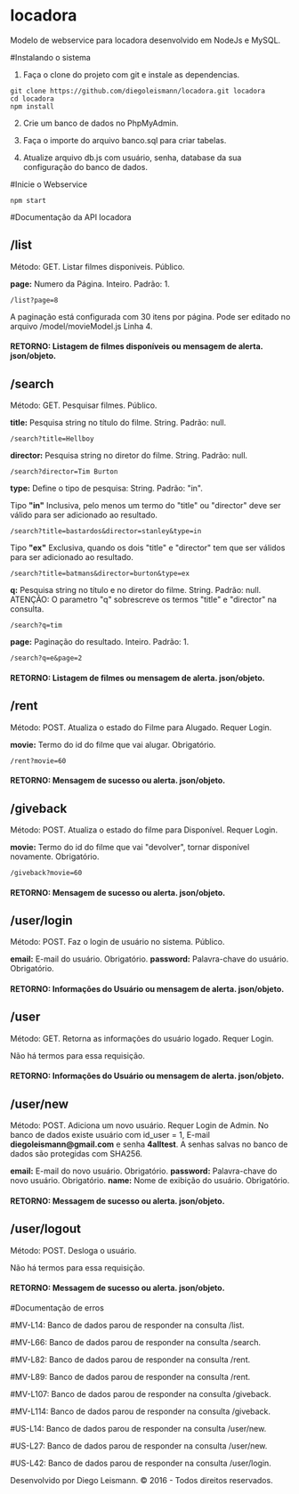 # locadora
Modelo de webservice para locadora desenvolvido em NodeJs e MySQL.

#Instalando o sistema
1) Faça o clone do projeto com git e instale as dependencias.
```
git clone https://github.com/diegoleismann/locadora.git locadora
cd locadora
npm install
```

2) Crie um banco de dados no PhpMyAdmin.

3) Faça o importe do arquivo banco.sql para criar tabelas.

4) Atualize arquivo db.js com usuário, senha, database da sua configuração do banco de dados.

#Inicie o Webservice
```
npm start
```
#Documentação da API locadora

## /list
Método: GET. Listar filmes disponiveis. Público.

__page:__ Numero da Página. Inteiro. Padrão: 1.
```
/list?page=8
```

A paginação está configurada com 30 itens por página. Pode ser editado no arquivo /model/movieModel.js Linha 4.

#### RETORNO: Listagem de filmes disponíveis ou mensagem de alerta. json/objeto.

## /search
Método: GET. Pesquisar filmes. Público.

__title:__ Pesquisa string no título do filme. String. Padrão: null.

```
/search?title=Hellboy
```

__director:__ Pesquisa string no diretor do filme. String. Padrão: null.

```
/search?director=Tim Burton
```

__type:__ Define o tipo de pesquisa: String. Padrão: "in".

Tipo __"in"__ Inclusiva, pelo menos um termo do "title" ou "director" deve ser válido para ser adicionado ao resultado.
```
/search?title=bastardos&director=stanley&type=in
```
Tipo __"ex"__ Exclusiva, quando os dois "title" e "director" tem que ser válidos para ser adicionado ao resultado.

```
/search?title=batmans&director=burton&type=ex
```


__q:__ Pesquisa string no título e no diretor do filme. String. Padrão: null.
ATENÇÃO: O parametro "q" sobrescreve os termos "title" e "director" na consulta.
```
/search?q=tim
```

__page:__ Paginação do resultado. Inteiro. Padrão: 1.
```
/search?q=e&page=2
```

#### RETORNO: Listagem de filmes ou mensagem de alerta. json/objeto.

## /rent
Método: POST. Atualiza o estado do Filme para Alugado. Requer Login.

__movie:__ Termo do id do filme que vai alugar. Obrigatório.
```
/rent?movie=60
```

#### RETORNO: Mensagem de sucesso ou alerta. json/objeto.

## /giveback
Método: POST. Atualiza o estado do filme para Disponível. Requer Login.

__movie:__ Termo do id do filme que vai "devolver", tornar disponível novamente. Obrigatório.
```
/giveback?movie=60
```

#### RETORNO: Mensagem de sucesso ou alerta. json/objeto.

## /user/login
Método: POST. Faz o login de usuário no sistema. Público.

__email:__ E-mail do usuário. Obrigatório.
__password:__ Palavra-chave do usuário.  Obrigatório.

#### RETORNO: Informações do Usuário ou mensagem de alerta. json/objeto.

## /user
Método: GET. Retorna as informações do usuário logado. Requer Login.

Não há termos para essa requisição.

#### RETORNO: Informações do Usuário ou mensagem de alerta. json/objeto.

## /user/new
Método: POST. Adiciona um novo usuário. Requer Login de Admin. No banco de dados existe usuário com id_user = 1, E-mail __diegoleismann@gmail.com__ e senha __4alltest__. A senhas salvas no banco de dados são protegidas com SHA256.

__email:__ E-mail do novo usuário. Obrigatório.
__password:__ Palavra-chave do novo usuário. Obrigatório.
__name:__ Nome de exibição do usuário. Obrigatório.

#### RETORNO: Messagem de sucesso ou alerta. json/objeto.

## /user/logout
Método: POST. Desloga o usuário.

Não há termos para essa requisição.

#### RETORNO: Messagem de sucesso ou alerta. json/objeto.


#Documentação de erros

\#MV-L14: Banco de dados parou de responder na consulta /list.

\#MV-L66: Banco de dados parou de responder na consulta /search.

\#MV-L82: Banco de dados parou de responder na consulta /rent.

\#MV-L89: Banco de dados parou de responder na consulta /rent.

\#MV-L107: Banco de dados parou de responder na consulta /giveback.

\#MV-L114: Banco de dados parou de responder na consulta /giveback.

\#US-L14: Banco de dados parou de responder na consulta /user/new.

\#US-L27: Banco de dados parou de responder na consulta /user/new.

\#US-L42: Banco de dados parou de responder na consulta /user/login.

Desenvolvido por Diego Leismann. &copy; 2016 - Todos direitos reservados. 
